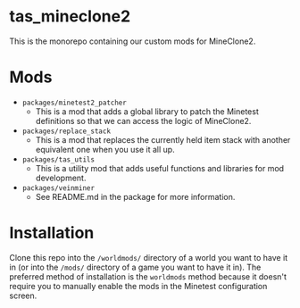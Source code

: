 # tas_mineclone2

This is the monorepo containing our custom mods for MineClone2.

# Mods

-   `packages/minetest2_patcher`
    -   This is a mod that adds a global library to patch the Minetest definitions so that we can access the logic of MineClone2.
-   `packages/replace_stack`
    -   This is a mod that replaces the currently held item stack with another equivalent one when you use it all up.
-   `packages/tas_utils`
    -   This is a utility mod that adds useful functions and libraries for mod development.
-   `packages/veinminer`
    -   See README.md in the package for more information.

# Installation

Clone this repo into the `/worldmods/` directory of a world you want to have it in (or into the `/mods/` directory of a game you want to have it in).
The preferred method of installation is the `worldmods` method because it doesn't require you to manually enable the mods in the Minetest configuration screen.
